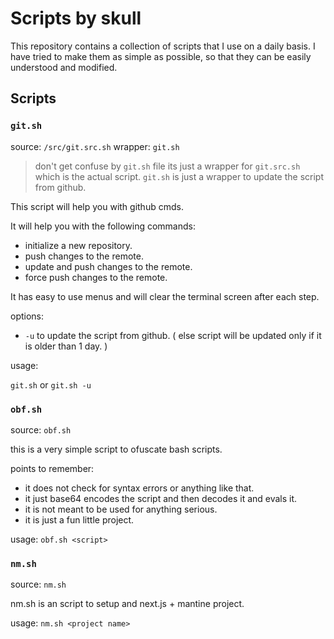 # Scripts by skull

This repository contains a collection of scripts that I use on a daily basis. I have tried to make them as simple as possible, so that they can be easily understood and modified.

## Scripts

### `git.sh`

source: `/src/git.src.sh`
wrapper: `git.sh`

> don't get confuse by `git.sh` file its just a wrapper for `git.src.sh` which is the actual script. `git.sh` is just a wrapper to update the script from github.

This script will help you with github cmds.

It will help you with the following commands:

- initialize a new repository.
- push changes to the remote.
- update and push changes to the remote.
- force push changes to the remote.

It has easy to use menus and will clear the terminal screen after each step.

options:

- `-u` to update the script from github. ( else script will be updated only if it is older than 1 day. )

usage:

`git.sh` or `git.sh -u`

### `obf.sh`

source: `obf.sh`

this is a very simple script to ofuscate bash scripts.

points to remember:

- it does not check for syntax errors or anything like that.
- it just base64 encodes the script and then decodes it and evals it.
- it is not meant to be used for anything serious.
- it is just a fun little project.

usage: `obf.sh <script>`

### `nm.sh`

source: `nm.sh`

nm.sh is an script to setup and next.js + mantine project.

usage: `nm.sh <project name>`
